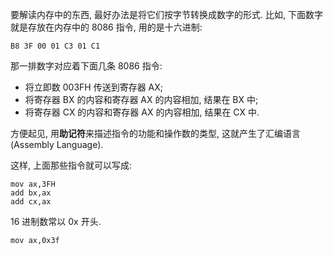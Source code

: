 要解读内存中的东西, 最好办法是将它们按字节转换成数字的形式. 比如, 下面数字就是存放在内存中的 8086 指令, 用的是十六进制:

```
B8 3F 00 01 C3 01 C1
```

那一排数字对应着下面几条 8086 指令:

- 将立即数 003FH 传送到寄存器 AX;
- 将寄存器 BX 的内容和寄存器 AX 的内容相加, 结果在 BX 中;
- 将寄存器 CX 的内容和寄存器 AX 的内容相加, 结果在 CX 中.

方便起见, 用**助记符**来描述指令的功能和操作数的类型, 这就产生了汇编语言(Assembly Language).

这样, 上面那些指令就可以写成:

```
mov ax,3FH
add bx,ax
add cx,ax
```

16 进制数常以 0x 开头.

```
mov ax,0x3f
```